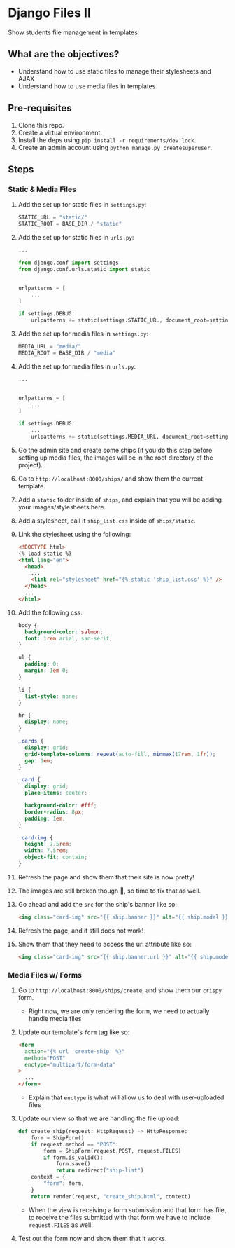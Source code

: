 # Django Files II

Show students file management in templates

## What are the objectives?

- Understand how to use static files to manage their stylesheets and AJAX
- Understand how to use media files in templates

## Pre-requisites

1. Clone this repo.
2. Create a virtual environment.
3. Install the deps using `pip install -r requirements/dev.lock`.
4. Create an admin account using `python manage.py createsuperuser`.

## Steps

### Static & Media Files

1. Add the set up for static files in `settings.py`:

   ```python
   STATIC_URL = "static/"
   STATIC_ROOT = BASE_DIR / "static"
   ```

2. Add the set up for static files in `urls.py`:

   ```python
   ...

   from django.conf import settings
   from django.conf.urls.static import static


   urlpatterns = [
       ...
   ]

   if settings.DEBUG:
       urlpatterns += static(settings.STATIC_URL, document_root=settings.STATIC_ROOT)
   ```

3. Add the set up for media files in `settings.py`:

   ```python
   MEDIA_URL = "media/"
   MEDIA_ROOT = BASE_DIR / "media"
   ```

4. Add the set up for media files in `urls.py`:

   ```python
   ...


   urlpatterns = [
       ...
   ]

   if settings.DEBUG:
       ...
       urlpatterns += static(settings.MEDIA_URL, document_root=settings.MEDIA_ROOT)
   ```

5. Go the admin site and create some ships (if you do this step before setting up media files, the images will be in the root directory of the project).
6. Go to `http://localhost:8000/ships/` and show them the current template.
7. Add a `static` folder inside of `ships`, and explain that you will be adding your images/stylesheets here.
8. Add a stylesheet, call it `ship_list.css` inside of `ships/static`.
9. Link the stylesheet using the following:

   ```html
   <!DOCTYPE html>
   {% load static %}
   <html lang="en">
     <head>
       ...
       <link rel="stylesheet" href="{% static 'ship_list.css' %}" />
     </head>
     ...
   </html>
   ```

10. Add the following css:

    ```css
    body {
      background-color: salmon;
      font: 1rem arial, san-serif;
    }

    ul {
      padding: 0;
      margin: 1em 0;
    }

    li {
      list-style: none;
    }

    hr {
      display: none;
    }

    .cards {
      display: grid;
      grid-template-columns: repeat(auto-fill, minmax(17rem, 1fr));
      gap: 1em;
    }

    .card {
      display: grid;
      place-items: center;

      background-color: #fff;
      border-radius: 8px;
      padding: 1em;
    }

    .card-img {
      height: 7.5rem;
      width: 7.5rem;
      object-fit: contain;
    }
    ```

11. Refresh the page and show them that their site is now pretty!
12. The images are still broken though 🙁, so time to fix that as well.
13. Go ahead and add the `src` for the ship's banner like so:

    ```html
    <img class="card-img" src="{{ ship.banner }}" alt="{{ ship.model }}" />
    ```

14. Refresh the page, and it still does not work!
15. Show them that they need to access the url attribute like so:

    ```html
    <img class="card-img" src="{{ ship.banner.url }}" alt="{{ ship.model }}" />
    ```

### Media Files w/ Forms

1. Go to `http://localhost:8000/ships/create`, and show them our `crispy` form.
   - Right now, we are only rendering the form, we need to actually handle media files
2. Update our template's `form` tag like so:

   ```html
   <form
     action="{% url 'create-ship' %}"
     method="POST"
     enctype="multipart/form-data"
   >
     ...
   </form>
   ```

   - Explain that `enctype` is what will allow us to deal with user-uploaded files

3. Update our view so that we are handling the file upload:

   ```python
   def create_ship(request: HttpRequest) -> HttpResponse:
       form = ShipForm()
       if request.method == "POST":
           form = ShipForm(request.POST, request.FILES)
           if form.is_valid():
               form.save()
               return redirect("ship-list")
       context = {
           "form": form,
       }
       return render(request, "create_ship.html", context)
   ```

   - When the view is receiving a form submission and that form has file, to receive the files submitted with that form we have to include `request.FILES` as well.

4. Test out the form now and show them that it works.
